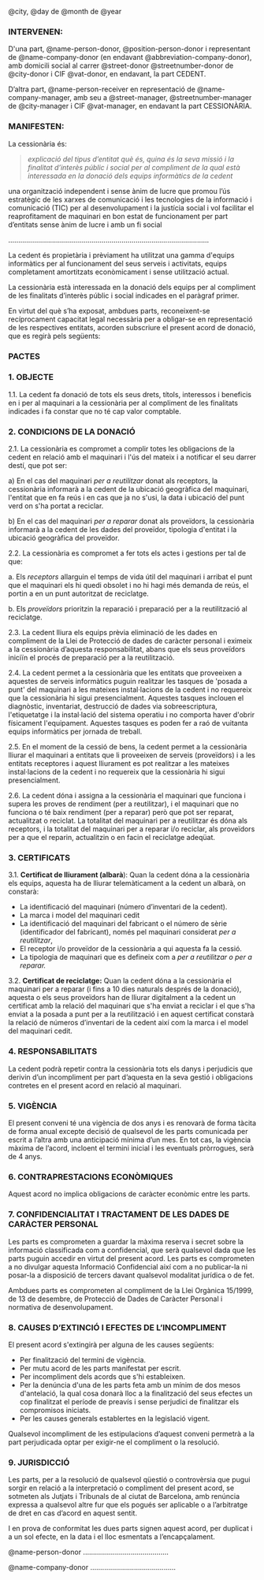 @city, @day de @month de @year

### INTERVENEN:

D'una part, @name-person-donor, @position-person-donor i representant de @name-company-donor (en endavant @abbreviation-company-donor), amb domicili social al carrer @street-donor @streetnumber-donor de @city-donor i CIF @vat-donor, en endavant, la part CEDENT.

D’altra part, @name-person-receiver en representació de @name-company-manager, amb seu a @street-manager, @streetnumber-manager de @city-manager i CIF @vat-manager, en endavant la part CESSIONÀRIA.

### MANIFESTEN:

La cessionària és:  
> *explicació del tipus d’entitat què és, quina és la seva missió i la finalitat d’interès públic i social per al compliment de la qual està interessada en la donació dels equips informàtics de la cedent*

una organització independent i sense ànim de lucre que promou l’ús estratègic de les xarxes de comunicació i les tecnologies de la informació i comunicació (TIC) per al desenvolupament i la justícia social i vol facilitar el reaprofitament de maquinari en bon estat de funcionament per part d’entitats sense ànim de lucre i amb un fi social 

.....................................................................................................

La cedent és propietària i prèviament ha utilitzat una gamma d'equips informàtics per al funcionament del seus serveis i activitats, equips completament amortitzats econòmicament i sense utilització actual.

La cessionària està interessada en la donació dels equips per al compliment de les finalitats d’interès públic i social indicades en el paràgraf primer.

En virtut del què s’ha exposat, ambdues parts, reconeixent-se recíprocament capacitat legal necessària per a obligar-se en representació de les respectives entitats, acorden subscriure el present acord de donació, que es regirà pels següents:

### PACTES

### 1\. OBJECTE

1.1. La cedent fa donació de tots els seus drets, títols, interessos i beneficis en i per al maquinari a la cessionària per al compliment de les finalitats indicades i fa constar que no té cap valor comptable.

### 2\. CONDICIONS DE LA DONACIÓ

2.1. La cessionària es compromet a complir totes les obligacions de la cedent en relació amb el maquinari i l'ús del mateix i a notificar el seu darrer destí, que pot ser:

a)  En el cas del maquinari *per a reutilitzar* donat als receptors, la cessionària informarà a la cedent de la ubicació geogràfica del maquinari, l'entitat que en fa reús i en cas que ja no s'usi, la data i ubicació del punt verd on s'ha portat a reciclar.

b)  En el cas del maquinari *per a reparar* donat als proveïdors, la cessionària informarà a la cedent de les dades del proveïdor, tipologia d'entitat i la ubicació geogràfica del proveïdor.

2.2. La cessionària es compromet a fer tots els actes i gestions per tal de que:

a. Els *receptors* allarguin el temps de vida útil del maquinari i arribat el punt que el maquinari els hi quedi obsolet i no hi hagi més demanda de reús, el portin a en un punt autoritzat de reciclatge.

b.  Els *proveïdors* prioritzin la reparació i preparació per a la reutilització al reciclatge.

2.3. La cedent lliura els equips prèvia eliminació de les dades en compliment de la Llei de Protecció de dades de caràcter personal i eximeix a la cessionària d’aquesta responsabilitat, abans que els seus proveïdors iniciïn el procés de preparació per a la reutilització.

2.4. La cedent permet a la cessionària que les entitats que proveeixen a aquestes de serveis informàtics puguin realitzar les tasques de 'posada a punt' del maquinari a les mateixes instal·lacions de la cedent i no requereix que la cessionària hi sigui presencialment. Aquestes tasques inclouen el diagnòstic, inventariat, destrucció de dades via sobreescriptura, l'etiquetatge i la instal·lació del sistema operatiu i no comporta haver d'obrir físicament l'equipament. Aquestes tasques es poden fer a raó de vuitanta equips informàtics per jornada de treball.

2.5.  En el moment de la cessió de bens, la cedent permet a la cessionària lliurar el maquinari a entitats que li proveeixen de serveis (proveïdors) i a les entitats receptores i aquest lliurament es pot realitzar a les mateixes instal·lacions de la cedent i no requereix que la  cessionària hi sigui presencialment. 

2.6.  La cedent dóna i assigna a la cessionària el maquinari que funciona i supera les proves de rendiment (per a reutilitzar), i el maquinari que no funciona o té baix rendiment (per a reparar) però que pot ser reparat, actualitzat o reciclat. La totalitat del maquinari per a reutilitzar és dóna als receptors, i la totalitat del maquinari per a reparar i/o reciclar, als proveïdors per a que el reparin,  actualitzin o en facin el reciclatge adeqüat.




### 3.  CERTIFICATS

3.1. **Certificat de lliurament (albarà**): Quan la cedent dóna a la cessionària els equips, aquesta ha de lliurar telemàticament a la cedent un albarà, on constarà:

  -   La identificació del maquinari (número d’inventari de la cedent).
  -   La marca i model del maquinari cedit
  -   La identificació del maquinari del fabricant o el número de sèrie  (identificador del fabricant), només pel maquinari considerat *per a
    reutilitzar*,
  -   El receptor i/o proveïdor de la cessionària a qui aquesta fa la cessió. 
  -   La tipologia de maquinari que es defineix com a *per a reutilitzar o per a reparar.*

3.2. **Certificat de reciclatge:** Quan la cedent dóna a la cessionària el maquinari per a reparar (i fins a 10 dies naturals després de la donació), aquesta o els seus proveïdors han de lliurar digitalment a la cedent un certificat amb la relació del maquinari que s'ha enviat a reciclar i el que s'ha enviat a la posada a punt per a la reutilització i en aquest certificat constarà la relació de números d’inventari de la cedent així com la marca i el model del maquinari cedit.

### 4. RESPONSABILITATS

La cedent podrà repetir contra la cessionària tots els danys i perjudicis que derivin d’un incompliment per part d’aquesta en la seva gestió i obligacions contretes en el present acord en relació al maquinari.

### 5. VIGÈNCIA

El present conveni té una vigència de dos anys i es renovarà de forma
tàcita de forma anual excepte decisió de qualsevol de les parts
comunicada per escrit a l’altra amb una anticipació mínima d’un mes. En
tot cas, la vigència màxima de l’acord, incloent el termini inicial i
les eventuals pròrrogues, serà de 4 anys.

### 6. CONTRAPRESTACIONS ECONÒMIQUES

Aquest acord no implica obligacions de caràcter econòmic entre les parts.

### 7. CONFIDENCIALITAT I TRACTAMENT DE LES DADES DE CARÀCTER PERSONAL

Les parts es comprometen a guardar la màxima reserva i secret sobre la informació classificada com a confidencial, que serà qualsevol dada que les parts puguin accedir en virtut del present acord. Les parts es comprometen a no divulgar aquesta Informació Confidencial així com a no publicar-la ni posar-la a disposició de tercers davant qualsevol modalitat jurídica o de fet.

Ambdues parts es comprometen al compliment de la Llei Orgànica 15/1999, de 13 de desembre, de Protecció de Dades de Caràcter Personal i normativa de desenvolupament.

### 8. CAUSES D’EXTINCIÓ I EFECTES DE L’INCOMPLIMENT

El present acord s'extingirà per alguna de les causes següents: 
  - Per finalització del termini de vigència. 
  - Per mutu acord de les parts manifestat per escrit.
  - Per incompliment dels acords que s'hi estableixen.
  - Per la denúncia d'una de les parts feta amb un mínim de dos mesos d'antelació, la qual cosa donarà lloc a la finalització del seus efectes un cop finalitzat el període de preavís i sense perjudici de finalitzar els compromisos iniciats.
  - Per les causes generals establertes en la legislació vigent.

Qualsevol incompliment de les estipulacions d’aquest conveni permetrà a
la part perjudicada optar per exigir-ne el compliment o la resolució.

### 9. JURISDICCIÓ

Les parts, per a la resolució de qualsevol qüestió o controvèrsia que pugui sorgir en relació a la interpretació o compliment del present acord, se sotmeten als Jutjats i Tribunals de al ciutat de Barcelona, amb renúncia expressa a qualsevol altre fur que els pogués ser aplicable o a l’arbitratge de dret en cas d’acord en aquest sentit.

I en prova de conformitat les dues parts signen aquest acord, per duplicat i a un sol efecte, en la data i el lloc esmentats a l’encapçalament.

@name-person-donor ...........................................

@name-company-donor ...........................................
